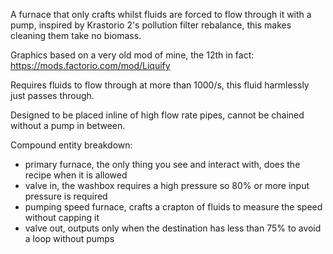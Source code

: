A furnace that only crafts whilst fluids are forced to flow through it with a pump,
inspired by Krastorio 2's pollution filter rebalance, this makes cleaning them take no biomass.

Graphics based on a very old mod of mine, the 12th in fact: https://mods.factorio.com/mod/Liquify

Requires fluids to flow through at more than 1000/s, this fluid harmlessly just passes through.

Designed to be placed inline of high flow rate pipes, cannot be chained without a pump in between.

Compound entity breakdown:
- primary furnace, the only thing you see and interact with, does the recipe when it is allowed
- valve in, the washbox requires a high pressure so 80% or more input pressure is required
- pumping speed furnace, crafts a crapton of fluids to measure the speed without capping it
- valve out, outputs only when the destination has less than 75% to avoid a loop without pumps
